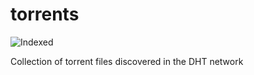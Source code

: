 torrents 
========
![Indexed](https://img.shields.io/badge/indexed-224639-blue)

Collection of torrent files discovered in the DHT network

